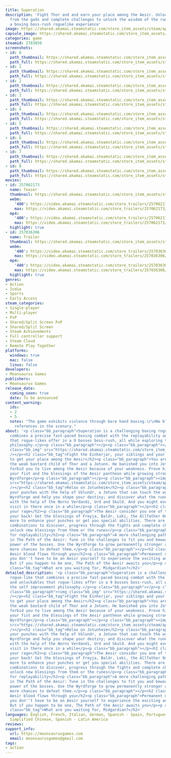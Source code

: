 ```yaml
---
title: Superation
description: 'Fight Thor and and earn your place among the Aesir. Unlock new blessings
  from the gods and complete challenges to unlock the wisdom of the runes in Superation:
  a boxing boss-rush roguelike experience'
image: https://shared.akamai.steamstatic.com/store_item_assets/steam/apps/2783850/header.jpg?t=1732328964
capsule_image: https://shared.akamai.steamstatic.com/store_item_assets/steam/apps/2783850/ccdc0bf9d502ee23065b92095729ed3505f2d55b/capsule_231x87.jpg?t=1732328964
categories: game
steamid: 2783850
screenshots:
- id: 0
  path_thumbnail: https://shared.akamai.steamstatic.com/store_item_assets/steam/apps/2783850/ss_af2ec9ad2d0e3d03dec2f80da9dd369ed3aa8890.600x338.jpg?t=1732328964
  path_full: https://shared.akamai.steamstatic.com/store_item_assets/steam/apps/2783850/ss_af2ec9ad2d0e3d03dec2f80da9dd369ed3aa8890.1920x1080.jpg?t=1732328964
- id: 1
  path_thumbnail: https://shared.akamai.steamstatic.com/store_item_assets/steam/apps/2783850/ss_f4ccd9ecf2270dc52daa57669339b54fed04eeff.600x338.jpg?t=1732328964
  path_full: https://shared.akamai.steamstatic.com/store_item_assets/steam/apps/2783850/ss_f4ccd9ecf2270dc52daa57669339b54fed04eeff.1920x1080.jpg?t=1732328964
- id: 2
  path_thumbnail: https://shared.akamai.steamstatic.com/store_item_assets/steam/apps/2783850/ss_d8ef343c88467b8c877ee61b39b789123f12f1e6.600x338.jpg?t=1732328964
  path_full: https://shared.akamai.steamstatic.com/store_item_assets/steam/apps/2783850/ss_d8ef343c88467b8c877ee61b39b789123f12f1e6.1920x1080.jpg?t=1732328964
- id: 3
  path_thumbnail: https://shared.akamai.steamstatic.com/store_item_assets/steam/apps/2783850/ss_760e67ce91bf54cfe4a2e3a18175d2b0eb37b6dc.600x338.jpg?t=1732328964
  path_full: https://shared.akamai.steamstatic.com/store_item_assets/steam/apps/2783850/ss_760e67ce91bf54cfe4a2e3a18175d2b0eb37b6dc.1920x1080.jpg?t=1732328964
- id: 4
  path_thumbnail: https://shared.akamai.steamstatic.com/store_item_assets/steam/apps/2783850/ss_41074700f8745884247c53c313e2ff2c241b02fc.600x338.jpg?t=1732328964
  path_full: https://shared.akamai.steamstatic.com/store_item_assets/steam/apps/2783850/ss_41074700f8745884247c53c313e2ff2c241b02fc.1920x1080.jpg?t=1732328964
- id: 5
  path_thumbnail: https://shared.akamai.steamstatic.com/store_item_assets/steam/apps/2783850/ss_96db462809a44f14ba13b48894c0aa8486eb809a.600x338.jpg?t=1732328964
  path_full: https://shared.akamai.steamstatic.com/store_item_assets/steam/apps/2783850/ss_96db462809a44f14ba13b48894c0aa8486eb809a.1920x1080.jpg?t=1732328964
- id: 6
  path_thumbnail: https://shared.akamai.steamstatic.com/store_item_assets/steam/apps/2783850/ss_5224dc24eb81adc86b38a17bf12e3287de12f45c.600x338.jpg?t=1732328964
  path_full: https://shared.akamai.steamstatic.com/store_item_assets/steam/apps/2783850/ss_5224dc24eb81adc86b38a17bf12e3287de12f45c.1920x1080.jpg?t=1732328964
- id: 7
  path_thumbnail: https://shared.akamai.steamstatic.com/store_item_assets/steam/apps/2783850/ss_6c4818cdc7617669e227105eb0fee61a19728c04.600x338.jpg?t=1732328964
  path_full: https://shared.akamai.steamstatic.com/store_item_assets/steam/apps/2783850/ss_6c4818cdc7617669e227105eb0fee61a19728c04.1920x1080.jpg?t=1732328964
- id: 8
  path_thumbnail: https://shared.akamai.steamstatic.com/store_item_assets/steam/apps/2783850/ss_e67e6232331638eb450a9408aa1521ba9ff5d38c.600x338.jpg?t=1732328964
  path_full: https://shared.akamai.steamstatic.com/store_item_assets/steam/apps/2783850/ss_e67e6232331638eb450a9408aa1521ba9ff5d38c.1920x1080.jpg?t=1732328964
movies:
- id: 257062173
  name: Teaser
  thumbnail: https://shared.akamai.steamstatic.com/store_item_assets/steam/apps/257062173/11af2758a0f40b8830cab3d7719846fa72f7bb72/movie_600x337.jpg?t=1728177277
  webm:
    '480': https://video.akamai.steamstatic.com/store_trailers/257062173/movie480_vp9.webm?t=1728177277
    max: https://video.akamai.steamstatic.com/store_trailers/257062173/movie_max_vp9.webm?t=1728177277
  mp4:
    '480': https://video.akamai.steamstatic.com/store_trailers/257062173/movie480.mp4?t=1728177277
    max: https://video.akamai.steamstatic.com/store_trailers/257062173/movie_max.mp4?t=1728177277
  highlight: true
- id: 257036306
  name: Trailer
  thumbnail: https://shared.akamai.steamstatic.com/store_item_assets/steam/apps/257036306/movie.293x165.jpg?t=1728177281
  webm:
    '480': https://video.akamai.steamstatic.com/store_trailers/257036306/movie480_vp9.webm?t=1728177281
    max: https://video.akamai.steamstatic.com/store_trailers/257036306/movie_max_vp9.webm?t=1728177281
  mp4:
    '480': https://video.akamai.steamstatic.com/store_trailers/257036306/movie480.mp4?t=1728177281
    max: https://video.akamai.steamstatic.com/store_trailers/257036306/movie_max.mp4?t=1728177281
  highlight: true
genres:
- Action
- Indie
- Sports
- Early Access
steam_categories:
- Single-player
- Multi-player
- PvP
- Shared/Split Screen PvP
- Shared/Split Screen
- Steam Achievements
- Full controller support
- Steam Cloud
- Remote Play Together
platforms:
  windows: true
  mac: false
  linux: false
developers:
- Moonsaurus Games
publishers:
- Moonsaurus Games
release_date:
  coming_soon: true
  date: To be announced
content_warning:
  ids:
  - 2
  - 5
  notes: "The game exhibits violence through bare hand boxing.\r\nNo blood. Alcohol
    references in the scenary."
about: '<p class="bb_paragraph">Superation is a challenging boxing rogue-like that
  combines a precise fast-paced boxing combat with the replayability and unlockables
  that rogue-likes offer in a 9 bosses boss-rush, all while exploring the self improvement
  philosophy.</p><p class="bb_paragraph"></p><p class="bb_paragraph"></p><p class="bb_paragraph"><img
  class="bb_img" src="https://shared.akamai.steamstatic.com/store_item_assets/steam/apps/2783850/extras/1-2.png?t=1732328964"
  /></p><h2 class="bb_tag">Fight the Einherjar, your siblings and your own father
  to get your place among the Aesir</h2><p class="bb_paragraph">You are Thoridar,
  the weak bastard child of Thor and a Jotunn. He banished you into Jotunheim and
  forbid you to live among the Aesir because of your weakness. Prove him wrong using
  your fist and the blessings of the Aesir pantheon while growing stronger using the
  Wyrdforge</p><p class="bb_paragraph"></p><p class="bb_paragraph"><img class="bb_img"
  src="https://shared.akamai.steamstatic.com/store_item_assets/steam/apps/2783850/extras/2.png?t=1732328964"
  /></p><h2 class="bb_tag">Relax on Jotunheim</h2><p class="bb_paragraph">Upgrade
  your punches with the help of Völundr, a Jotunn that can touch the wyrd using his
  Wyrdforge and help you shape your destiny; and discover what the runes foretold
  with the help of the Norns Verdandi, Urd and Skuld. And you might even get some
  visit in there once in a while</p><p class="bb_paragraph"></p><h2 class="bb_tag">Unleash
  your rage</h2><p class="bb_paragraph">The Aesir consider you one of them and have
  your back! Get the blessings of Freyja, Baldr, Loki, the Allfather Odin and many
  more to enhance your punches or get you special abilities. There are thousands of
  combinations to discover, progress through the fights and complete challenges to
  unlock new blessings from them or the runes</p><p class="bb_paragraph"></p><h2 class="bb_tag">Build
  for replayability</h2><p class="bb_paragraph">A more challenging path awaits you
  in The Path of the Aesir: Tune in the challenges to fit you and beware of the great
  power of the bosses. Use the Wyrdforge to grow permanently stronger and give yourself
  more chances to defeat them.</p><p class="bb_paragraph"></p><h2 class="bb_tag">The
  Aesir blood flows through you</h2><p class="bb_paragraph">Permanent upgrades mean
  you don''t have to be an Aesir yourself to experience the exciting and precise combat.
  But if you happen to be one, The Path of the Aesir awaits you</p><p class="bb_paragraph"></p><h2
  class="bb_tag">What are you waiting for, Midgardian?</h2>'
detailed_description: '<p class="bb_paragraph">Superation is a challenging boxing
  rogue-like that combines a precise fast-paced boxing combat with the replayability
  and unlockables that rogue-likes offer in a 9 bosses boss-rush, all while exploring
  the self improvement philosophy.</p><p class="bb_paragraph"></p><p class="bb_paragraph"></p><p
  class="bb_paragraph"><img class="bb_img" src="https://shared.akamai.steamstatic.com/store_item_assets/steam/apps/2783850/extras/1-2.png?t=1732328964"
  /></p><h2 class="bb_tag">Fight the Einherjar, your siblings and your own father
  to get your place among the Aesir</h2><p class="bb_paragraph">You are Thoridar,
  the weak bastard child of Thor and a Jotunn. He banished you into Jotunheim and
  forbid you to live among the Aesir because of your weakness. Prove him wrong using
  your fist and the blessings of the Aesir pantheon while growing stronger using the
  Wyrdforge</p><p class="bb_paragraph"></p><p class="bb_paragraph"><img class="bb_img"
  src="https://shared.akamai.steamstatic.com/store_item_assets/steam/apps/2783850/extras/2.png?t=1732328964"
  /></p><h2 class="bb_tag">Relax on Jotunheim</h2><p class="bb_paragraph">Upgrade
  your punches with the help of Völundr, a Jotunn that can touch the wyrd using his
  Wyrdforge and help you shape your destiny; and discover what the runes foretold
  with the help of the Norns Verdandi, Urd and Skuld. And you might even get some
  visit in there once in a while</p><p class="bb_paragraph"></p><h2 class="bb_tag">Unleash
  your rage</h2><p class="bb_paragraph">The Aesir consider you one of them and have
  your back! Get the blessings of Freyja, Baldr, Loki, the Allfather Odin and many
  more to enhance your punches or get you special abilities. There are thousands of
  combinations to discover, progress through the fights and complete challenges to
  unlock new blessings from them or the runes</p><p class="bb_paragraph"></p><h2 class="bb_tag">Build
  for replayability</h2><p class="bb_paragraph">A more challenging path awaits you
  in The Path of the Aesir: Tune in the challenges to fit you and beware of the great
  power of the bosses. Use the Wyrdforge to grow permanently stronger and give yourself
  more chances to defeat them.</p><p class="bb_paragraph"></p><h2 class="bb_tag">The
  Aesir blood flows through you</h2><p class="bb_paragraph">Permanent upgrades mean
  you don''t have to be an Aesir yourself to experience the exciting and precise combat.
  But if you happen to be one, The Path of the Aesir awaits you</p><p class="bb_paragraph"></p><h2
  class="bb_tag">What are you waiting for, Midgardian?</h2>'
languages: English, French, Italian, German, Spanish - Spain, Portuguese - Portugal,
  Simplified Chinese, Spanish - Latin America
reviews:
support_info:
  url: https://moonsaurusgames.com
  email: moonsaurusgames@gmail.com
tags:
- action
---
```


